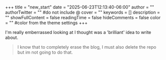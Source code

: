 +++
title = "new_start"
date = "2025-06-23T12:13:40-06:00"
author = ""
authorTwitter = "" #do not include @
cover = ""
keywords = []
description = ""
showFullContent = false
readingTime = false
hideComments = false
color = "" #color from the theme settings
+++

I'm really emberrassed looking at I thought was a 'brilliant' idea
to write about.

> I know that to completely erase the blog, I must also delete the
> repo but im not going to do that.
